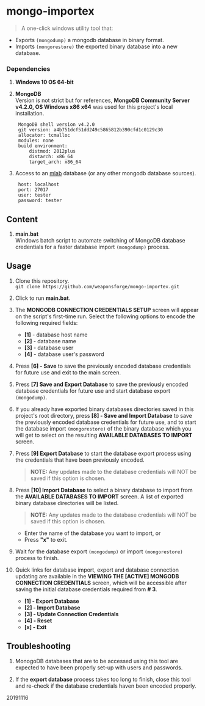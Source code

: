# mongo-importex

> A one-click windows utility tool that:  
- Exports `(mongodump)` a mongodb database in binary format.  
- Imports `(mongorestore)` the exported binary database into a new database. 



### Dependencies

1. **Windows 10 OS 64-bit**

2. **MongoDB**  
Version is not strict but for references, **MongoDB Community Server v4.2.0, OS Windows x86 x64** was used for this project's local installation.    

		MongoDB shell version v4.2.0
		git version: a4b751dcf51dd249c5865812b390cfd1c0129c30
		allocator: tcmalloc
		modules: none
		build environment:
		    distmod: 2012plus
		    distarch: x86_64
		    target_arch: x86_64


3. Access to an [mlab](https://mlab.com/) database (or any other mongodb database sources).  

	    host: localhost
	    port: 27017
		user: tester
		password: tester



## Content

1. **main.bat**  
Windows batch script to automate switching of MongoDB database credentials for a faster database import `(mongodump)` process.



## Usage

1. Clone this repository.  
`git clone https://github.com/weaponsforge/mongo-importex.git`

2. Click to run **main.bat**.

3. The **MONGODB CONNECTION CREDENTIALS SETUP** screen will appear on the script's first-time run. Select the following options to encode the following required fields:  
	- **[1]** - database host name
	- **[2]** - database name
	- **[3]** - database user
	- **[4]** - database user's password

4. Press **[6] - Save** to save the previously encoded database credentials for future use and exit to the main screen.

5. Press **[7] Save and Export Database** to save the previously encoded database credentials for future use and start database export `(mongodump)`.

6. If you already have exported binary databases directories saved in this project's root directory, press **[8] - Save and Import Database** to save the previously encoded database credentials for future use, and to start the  database import `(mongorestore)` of the binary database which you will get to select on the resulting **AVAILABLE DATABASES TO IMPORT** screen.


7. Press **[9] Export Database** to start the database export process using the credentials that have been previously encoded.
	> **NOTE:** Any updates made to the database credentials will NOT be saved if this option is chosen.

8. Press **[10] Import Database** to  select a binary database to import from the **AVAILABLE DATABASES TO IMPORT** screen. A list of exported binary database directories will be listed.
	> **NOTE:** Any updates made to the database credentials will NOT be saved if this option is chosen.
	- Enter the name of the database you want to import, or
	- Press **"x"** to exit.

9. Wait for the database export `(mongodump)` or import `(mongorestore)` process to finish.

10. Quick links for database import, export and database connection updating are available in the **VIEWING THE [ACTIVE] MONGODB CONNECTION CREDENTIALS** screen, which will be accessible after saving the initial database credentials required from **# 3**.
	- **[1] - Export Database**
	- **[2] - Import Database**
	- **[3] - Update Connection Credentials**
	- **[4] - Reset**
	- **[x] - Exit**



## Troubleshooting

1. MonogoDB databases that are to be accessed using this tool are expected to have been properly set-up with users and passwords.

2. If the **export database** process takes too long to finish, close this tool and re-check if the database credentials haven been encoded properly. 


20191116